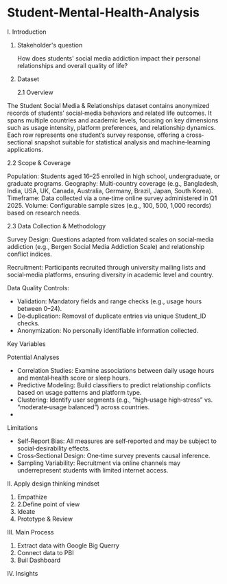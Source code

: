 # Student-Mental-Health-Analysis

I. Introduction
1. Stakeholder's question
   
   How does students' social media addiction impact their personal relationships and overall quality of life?

   
3. Dataset

   2.1 Overview
   
The Student Social Media & Relationships dataset contains anonymized records of students’ social‐media behaviors and related life outcomes. It spans multiple countries and academic levels, focusing on key dimensions such as usage intensity, platform preferences, and relationship dynamics. Each row represents one student’s survey response, offering a cross‐sectional snapshot suitable for statistical analysis and machine‐learning applications.

  2.2 Scope & Coverage
  
Population: Students aged 16–25 enrolled in high school, undergraduate, or graduate programs.
Geography: Multi‐country coverage (e.g., Bangladesh, India, USA, UK, Canada, Australia, Germany, Brazil, Japan, South Korea).
Timeframe: Data collected via a one‐time online survey administered in Q1 2025.
Volume: Configurable sample sizes (e.g., 100, 500, 1,000 records) based on research needs.

  2.3 Data Collection & Methodology
  
Survey Design: Questions adapted from validated scales on social‐media addiction (e.g., Bergen Social Media Addiction Scale) and relationship conflict indices.

Recruitment: Participants recruited through university mailing lists and social‐media platforms, ensuring diversity in academic level and country.

Data Quality Controls:

- Validation: Mandatory fields and range checks (e.g., usage hours between 0–24).
- De‐duplication: Removal of duplicate entries via unique Student_ID checks.
- Anonymization: No personally identifiable information collected.


Key Variables

Potential Analyses
- Correlation Studies: Examine associations between daily usage hours and mental‐health score or sleep hours.
- Predictive Modeling: Build classifiers to predict relationship conflicts based on usage patterns and platform type.
- Clustering: Identify user segments (e.g., “high‐usage high‐stress” vs. “moderate‐usage balanced”) across countries.
- 
Limitations
- Self‐Report Bias: All measures are self‐reported and may be subject to social‐desirability effects.
- Cross‐Sectional Design: One‐time survey prevents causal inference.
- Sampling Variability: Recruitment via online channels may underrepresent students with limited internet access.


II. Apply design thinking mindset
1. Empathize
2. 2.Define point of view
3. Ideate
4. Prototype & Review

   
III. Main Process
1. Extract data with Google Big Querry
2. Connect data to PBI
3. Buil Dashboard

   
IV. Insights
